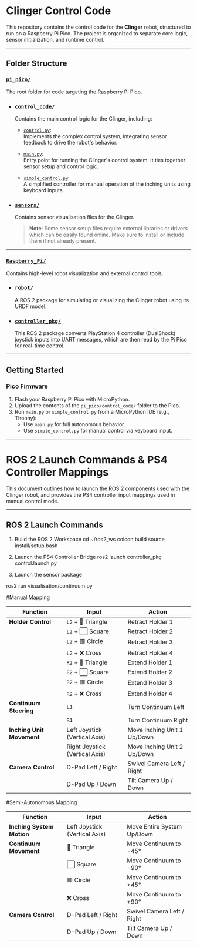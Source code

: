 # Clinger Control Code

This repository contains the control code for the **Clinger** robot, structured to run on a Raspberry Pi Pico. The project is organized to separate core logic, sensor initialization, and runtime control.

---

## Folder Structure

### [`pi_pico/`](./pi_pico/)
The root folder for code targeting the Raspberry Pi Pico.

- ### [`control_code/`](./pi_pico/control_code/)
  Contains the main control logic for the Clinger, including:

  - [`control.py`](./pi_pico/control_code/control.py):  
    Implements the complex control system, integrating sensor feedback to drive the robot's behavior.

  - [`main.py`](./pi_pico/control_code/main.py):  
    Entry point for running the Clinger's control system. It ties together sensor setup and control logic.

  - [`simple_control.py`](./pi_pico/control_code/simple_control.py):  
    A simplified controller for manual operation of the inching units using keyboard inputs.

- ### [`sensors/`](./sensors/)
  Contains sensor visualisation files for the Clinger.  
  > **Note**: Some sensor setup files require external libraries or drivers which can be easily found online. Make sure to install or include them if not already present.

---

### [`Raspberry_Pi/`](./Raspberry_Pi/)
Contains high-level robot visualization and external control tools.

- ### [`robot/`](./Raspberry_Pi/robot/)
  A ROS 2 package for simulating or visualizing the Clinger robot using its URDF model.

- ### [`controller_pkg/`](./Raspberry_Pi/controller_pkg/)
  This ROS 2 package converts PlayStation 4 controller (DualShock) joystick inputs into UART messages, which are then read by the Pi Pico for real-time control.

---

## Getting Started

### Pico Firmware

1. Flash your Raspberry Pi Pico with MicroPython.
2. Upload the contents of the `pi_pico/control_code/` folder to the Pico.
3. Run `main.py` or `simple_control.py` from a MicroPython IDE (e.g., Thonny):
   - Use `main.py` for full autonomous behavior.
   - Use `simple_control.py` for manual control via keyboard input.

---

# ROS 2 Launch Commands & PS4 Controller Mappings

This document outlines how to launch the ROS 2 components used with the Clinger robot, and provides the PS4 controller input mappings used in manual control mode.

---

## ROS 2 Launch Commands
1. Build the ROS 2 Workspace
cd ~/ros2_ws
colcon build
source install/setup.bash

2. Launch the PS4 Controller Bridge
ros2 launch controller_pkg control.launch.py

3. Launch the sensor package

ros2 run visualisation/continuum.py

#Manual Mapping


| **Function**              | **Input**                      | **Action**                  |
| ------------------------- | ------------------------------ | --------------------------- |
| **Holder Control**        | `L2` + 🔺 Triangle             | Retract Holder 1            |
|                           | `L2` + ⬜ Square                | Retract Holder 2            |
|                           | `L2` + 🟥 Circle               | Retract Holder 3            |
|                           | `L2` + ❌ Cross                 | Retract Holder 4            |
|                           | `R2` + 🔺 Triangle             | Extend Holder 1             |
|                           | `R2` + ⬜ Square                | Extend Holder 2             |
|                           | `R2` + 🟥 Circle               | Extend Holder 3             |
|                           | `R2` + ❌ Cross                 | Extend Holder 4             |
| **Continuum Steering**    | `L1`                           | Turn Continuum Left         |
|                           | `R1`                           | Turn Continuum Right        |
| **Inching Unit Movement** | Left Joystick (Vertical Axis)  | Move Inching Unit 1 Up/Down |
|                           | Right Joystick (Vertical Axis) | Move Inching Unit 2 Up/Down |
| **Camera Control**        | D-Pad Left / Right             | Swivel Camera Left / Right  |
|                           | D-Pad Up / Down                | Tilt Camera Up / Down       |

#Semi-Autonomous Mapping

| **Function**              | **Input**                     | **Action**                 |
| ------------------------- | ----------------------------- | -------------------------- |
| **Inching System Motion** | Left Joystick (Vertical Axis) | Move Entire System Up/Down |
| **Continuum Movement**    | 🔺 Triangle                   | Move Continuum to -45°     |
|                           | ⬜ Square                      | Move Continuum to -90°     |
|                           | 🟥 Circle                     | Move Continuum to +45°     |
|                           | ❌ Cross                       | Move Continuum to +90°     |
| **Camera Control**        | D-Pad Left / Right            | Swivel Camera Left / Right |
|                           | D-Pad Up / Down               | Tilt Camera Up / Down      |

